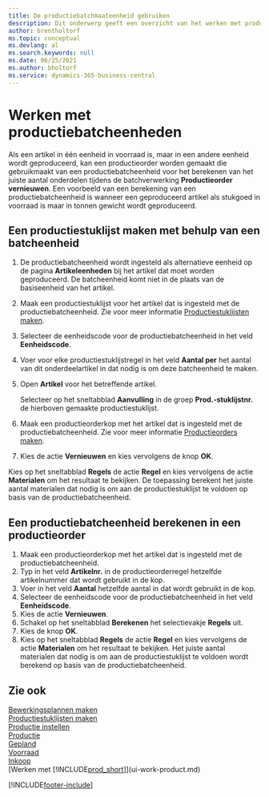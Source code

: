 ```yaml
---
title: De productiebatchmaateenheid gebruiken
description: Dit onderwerp geeft een overzicht van het werken met productiebatchmaateenheden in Business Central.
author: brentholtorf
ms.topic: conceptual
ms.devlang: al
ms.search.keywords: null
ms.date: 06/25/2021
ms.author: bholtorf
ms.service: dynamics-365-business-central
---
```

# <a name="work-with-manufacturing-batch-units-of-measure"></a>Werken met productiebatcheenheden
Als een artikel in één eenheid in voorraad is, maar in een andere eenheid wordt geproduceerd, kan een productieorder worden gemaakt die gebruikmaakt van een productiebatcheenheid voor het berekenen van het juiste aantal onderdelen tijdens de batchverwerking **Productieorder vernieuwen**. Een voorbeeld van een berekening van een productiebatcheenheid is wanneer een geproduceerd artikel als stukgoed in voorraad is maar in tonnen gewicht wordt geproduceerd.  

## <a name="to-create-a-production-bom-using-a-batch-unit-of-measure"></a>Een productiestuklijst maken met behulp van een batcheenheid
1.  De productiebatcheenheid wordt ingesteld als alternatieve eenheid op de pagina **Artikeleenheden** bij het artikel dat moet worden geproduceerd. De batcheenheid komt niet in de plaats van de basiseenheid van het artikel.  
2.  Maak een productiestuklijst voor het artikel dat is ingesteld met de productiebatcheenheid. Zie voor meer informatie [Productiestuklijsten maken](production-how-to-create-production-boms.md).  
3.  Selecteer de eenheidscode voor de productiebatcheenheid in het veld **Eenheidscode**.  
4.  Voer voor elke productiestuklijstregel in het veld **Aantal per** het aantal van dit onderdeelartikel in dat nodig is om deze batcheenheid te maken.  
5.  Open **Artikel** voor het betreffende artikel.  

    Selecteer op het sneltabblad **Aanvulling** in de groep **Prod.-stuklijstnr.** de hierboven gemaakte productiestuklijst.  
6.  Maak een productieorderkop met het artikel dat is ingesteld met de productiebatcheenheid. Zie voor meer informatie [Productieorders maken](production-how-to-create-production-orders.md).  
7.  Kies de actie **Vernieuwen** en kies vervolgens de knop **OK**.  

Kies op het sneltabblad **Regels** de actie **Regel** en kies vervolgens de actie **Materialen** om het resultaat te bekijken. De toepassing berekent het juiste aantal materialen dat nodig is om aan de productiestuklijst te voldoen op basis van de productiebatcheenheid.  

## <a name="to-calculate-a-manufacturing-batch-unit-of-measure-on-a-production-order"></a>Een productiebatcheenheid berekenen in een productieorder
1.  Maak een productieorderkop met het artikel dat is ingesteld met de productiebatcheenheid.  
2.  Typ in het veld **Artikelnr.** in de productieorderregel hetzelfde artikelnummer dat wordt gebruikt in de kop.  
3.  Voer in het veld **Aantal** hetzelfde aantal in dat wordt gebruikt in de kop.  
4.  Selecteer de eenheidscode voor de productiebatcheenheid in het veld **Eenheidscode**.  
5.  Kies de actie **Vernieuwen**.
6.  Schakel op het sneltabblad **Berekenen** het selectievakje **Regels** uit.  
7.  Kies de knop **OK**.  
8.  Kies op het sneltabblad **Regels** de actie **Regel** en kies vervolgens de actie **Materialen** om het resultaat te bekijken. Het juiste aantal materialen dat nodig is om aan de productiestuklijst te voldoen wordt berekend op basis van de productiebatcheenheid.  

## <a name="see-also"></a>Zie ook
[Bewerkingsplannen maken](production-how-to-create-routings.md)  
[Productiestuklijsten maken](production-how-to-create-production-boms.md)     
[Productie instellen](production-configure-production-processes.md)  
[Productie](production-manage-manufacturing.md)    
[Gepland](production-planning.md)   
[Voorraad](inventory-manage-inventory.md)  
[Inkoop](purchasing-manage-purchasing.md)  
[Werken met [!INCLUDE[prod_short](includes/prod_short.md)]](ui-work-product.md)  


[!INCLUDE[footer-include](includes/footer-banner.md)]
